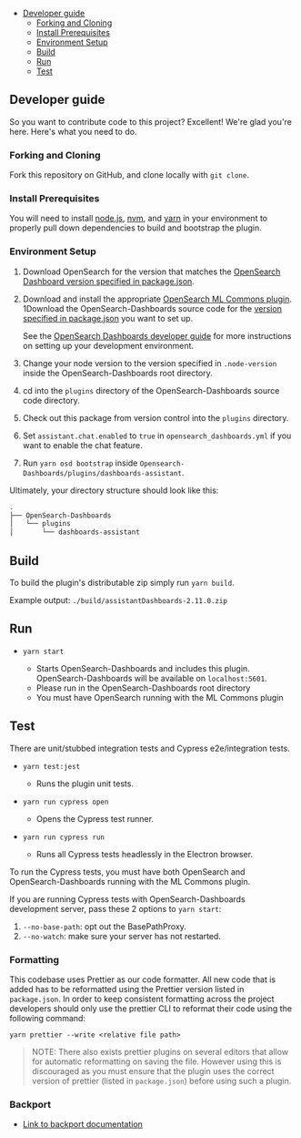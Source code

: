 - [Developer guide](#developer-guide)
  - [Forking and Cloning](#forking-and-cloning)
  - [Install Prerequisites](#install-prerequisites)
  - [Environment Setup](#environment-setup)
  - [Build](#build)
  - [Run](#run)
  - [Test](#test)

## Developer guide

So you want to contribute code to this project? Excellent! We're glad you're here. Here's what you need to do.

### Forking and Cloning

Fork this repository on GitHub, and clone locally with `git clone`.

### Install Prerequisites

You will need to install [node.js](https://nodejs.org/en/), [nvm](https://github.com/nvm-sh/nvm/blob/master/README.md), and [yarn](https://yarnpkg.com/) in your environment to properly pull down dependencies to build and bootstrap the plugin.

### Environment Setup

1. Download OpenSearch for the version that matches the [OpenSearch Dashboard version specified in package.json](./package.json#L9).
1. Download and install the appropriate [OpenSearch ML Commons plugin](https://github.com/opensearch-project/ml-commons).
1Download the OpenSearch-Dashboards source code for the [version specified in package.json](./package.json#L9) you want to set up.

   See the [OpenSearch Dashboards developer guide](https://github.com/opensearch-project/OpenSearch-Dashboards/blob/main/DEVELOPER_GUIDE.md) for more instructions on setting up your development environment.

1. Change your node version to the version specified in `.node-version` inside the OpenSearch-Dashboards root directory.
1. cd into the `plugins` directory of the OpenSearch-Dashboards source code directory.
1. Check out this package from version control into the `plugins` directory.
1. Set `assistant.chat.enabled` to `true` in `opensearch_dashboards.yml` if you want to enable the chat feature.
1. Run `yarn osd bootstrap` inside `Opensearch-Dashboards/plugins/dashboards-assistant`.

Ultimately, your directory structure should look like this:

```md
.
├── OpenSearch-Dashboards
│   └── plugins
│       └── dashboards-assistant
```


## Build

To build the plugin's distributable zip simply run `yarn build`.

Example output: `./build/assistantDashboards-2.11.0.zip`


## Run

- `yarn start`

  - Starts OpenSearch-Dashboards and includes this plugin. OpenSearch-Dashboards will be available on `localhost:5601`.
  - Please run in the OpenSearch-Dashboards root directory
  - You must have OpenSearch running with the ML Commons plugin

## Test

There are unit/stubbed integration tests and Cypress e2e/integration tests.

- `yarn test:jest`

  - Runs the plugin unit tests.

- `yarn run cypress open`

  - Opens the Cypress test runner.

- `yarn run cypress run`

  - Runs all Cypress tests headlessly in the Electron browser.

To run the Cypress tests, you must have both OpenSearch and OpenSearch-Dashboards running with the ML Commons plugin.

If you are running Cypress tests with OpenSearch-Dashboards development server, pass these 2 options to `yarn start`:
1. `--no-base-path`: opt out the BasePathProxy.
1. `--no-watch`: make sure your server has not restarted.

### Formatting

This codebase uses Prettier as our code formatter. All new code that is added has to be reformatted using the Prettier version listed in `package.json`. In order to keep consistent formatting across the project developers should only use the prettier CLI to reformat their code using the following command:

```
yarn prettier --write <relative file path>
```

> NOTE: There also exists prettier plugins on several editors that allow for automatic reformatting on saving the file. However using this is discouraged as you must ensure that the plugin uses the correct version of prettier (listed in `package.json`) before using such a plugin.

### Backport

- [Link to backport documentation](https://github.com/opensearch-project/opensearch-plugins/blob/main/BACKPORT.md)